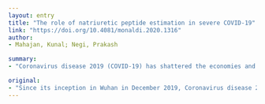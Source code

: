 ```yaml
---
layout: entry
title: "The role of natriuretic peptide estimation in severe COVID-19"
link: "https://doi.org/10.4081/monaldi.2020.1316"
author:
- Mahajan, Kunal; Negi, Prakash

summary:
- "Coronavirus disease 2019 (COVID-19) has shattered the economies and health-care infrastructures worldwide. India is preparing itself for the onslaught of Coronavirus. As on April 14th, 2020, there have been more than 10,000 cases of coronavirus disease in India. Since its inception in Wuhan in December 2019, Coronavirus virus has killed more than 350 people. The pandemic has caused more than 50,000 cases of the disease. It has resulted in more than 300 deaths in India has been slow since its infected in January 2019."

original:
- "Since its inception in Wuhan in December 2019, Coronavirus disease 2019 (COVID-19) has shattered the economies and health-care infrastructures worldwide. Even the best of health-care systems (United States, Italy) have been overwhelmed and collapsed because of this unprecedented pandemic. India is preparing itself for the onslaught of Coronavirus. After recording its first case on January 30th, 2020, the rise was slow until the last week of March. However, since then, the number of cases has increased exponentially, and as on April 14th, 2020, there have been more than 10,000 cases of coronavirus disease (COVID-19) in India, which has resulted in more than 350 deaths."
---
```


